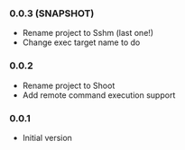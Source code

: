 ### 0.0.3 (SNAPSHOT)
* Rename project to Sshm (last one!)
* Change exec target name to do

### 0.0.2
* Rename project to Shoot
* Add remote command execution support

### 0.0.1
* Initial version
